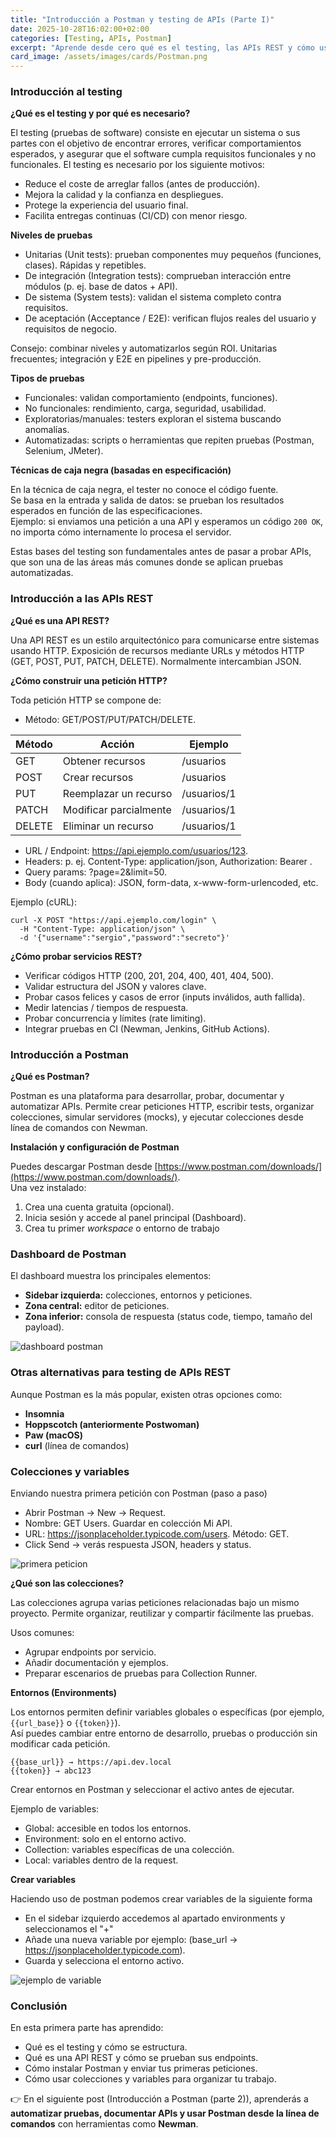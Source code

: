 ```yaml
---
title: "Introducción a Postman y testing de APIs (Parte I)"
date: 2025-10-28T16:02:00+02:00
categories: [Testing, APIs, Postman]
excerpt: "Aprende desde cero qué es el testing, las APIs REST y cómo usar Postman para realizar tus primeras pruebas de servicios REST de forma práctica y visual."
card_image: /assets/images/cards/Postman.png
---
```


### Introducción al testing ###

**¿Qué es el testing y por qué es necesario?**

El testing (pruebas de software) consiste en ejecutar un sistema o sus partes con el objetivo de encontrar errores, verificar comportamientos esperados, y asegurar que el software cumpla requisitos funcionales y no funcionales. El testing es necesario por los siguiente motivos:

* Reduce el coste de arreglar fallos (antes de producción).
* Mejora la calidad y la confianza en despliegues.
* Protege la experiencia del usuario final.
* Facilita entregas continuas (CI/CD) con menor riesgo.

**Niveles de pruebas**

* Unitarias (Unit tests): prueban componentes muy pequeños (funciones, clases). Rápidas y repetibles.
* De integración (Integration tests): comprueban interacción entre módulos (p. ej. base de datos + API).
* De sistema (System tests): validan el sistema completo contra requisitos.
* De aceptación (Acceptance / E2E): verifican flujos reales del usuario y requisitos de negocio.

Consejo: combinar niveles y automatizarlos según ROI. Unitarias frecuentes; integración y E2E en pipelines y pre-producción.

**Tipos de pruebas**

* Funcionales: validan comportamiento (endpoints, funciones).
* No funcionales: rendimiento, carga, seguridad, usabilidad.
* Exploratorias/manuales: testers exploran el sistema buscando anomalías.
* Automatizadas: scripts o herramientas que repiten pruebas (Postman, Selenium, JMeter).

**Técnicas de caja negra (basadas en especificación)** 

En la técnica de caja negra, el tester no conoce el código fuente.  
Se basa en la entrada y salida de datos: se prueban los resultados esperados en función de las especificaciones.  
Ejemplo: si enviamos una petición a una API y esperamos un código `200 OK`, no importa cómo internamente lo procesa el servidor.

Estas bases del testing son fundamentales antes de pasar a probar APIs, que son una de las áreas más comunes donde se aplican pruebas automatizadas.

### Introducción a las APIs REST ###

**¿Qué es una API REST?**

Una API REST es un estilo arquitectónico para comunicarse entre sistemas usando HTTP. Exposición de recursos mediante URLs y métodos HTTP (GET, POST, PUT, PATCH, DELETE). Normalmente intercambian JSON.

**¿Cómo construir una petición HTTP?**

Toda petición HTTP se compone de:

* Método: GET/POST/PUT/PATCH/DELETE.

| Método | Acción | Ejemplo |
|--------|--------|----------|
| GET | Obtener recursos | /usuarios |
| POST | Crear recursos | /usuarios |
| PUT | Reemplazar un recurso | /usuarios/1 |
| PATCH | Modificar parcialmente | /usuarios/1 |
| DELETE | Eliminar un recurso | /usuarios/1 |

* URL / Endpoint: https://api.ejemplo.com/usuarios/123.
* Headers: p. ej. Content-Type: application/json, Authorization: Bearer <token>.
* Query params: ?page=2&limit=50.
* Body (cuando aplica): JSON, form-data, x-www-form-urlencoded, etc.

Ejemplo (cURL):

~~~
curl -X POST "https://api.ejemplo.com/login" \
  -H "Content-Type: application/json" \
  -d '{"username":"sergio","password":"secreto"}'
~~~

**¿Cómo probar servicios REST?**

* Verificar códigos HTTP (200, 201, 204, 400, 401, 404, 500).
* Validar estructura del JSON y valores clave.
* Probar casos felices y casos de error (inputs inválidos, auth fallida).
* Medir latencias / tiempos de respuesta.
* Probar concurrencia y límites (rate limiting).
* Integrar pruebas en CI (Newman, Jenkins, GitHub Actions).

### Introducción a Postman ###

**¿Qué es Postman?**

Postman es una plataforma para desarrollar, probar, documentar y automatizar APIs. Permite crear peticiones HTTP, escribir tests, organizar colecciones, simular servidores (mocks), y ejecutar colecciones desde línea de comandos con Newman.

**Instalación y configuración de Postman**

Puedes descargar Postman desde [https://www.postman.com/downloads/](https://www.postman.com/downloads/).  
Una vez instalado:

1. Crea una cuenta gratuita (opcional).
2. Inicia sesión y accede al panel principal (Dashboard).
3. Crea tu primer *workspace* o entorno de trabajo

### Dashboard de Postman ###

El dashboard muestra los principales elementos:
* **Sidebar izquierda:** colecciones, entornos y peticiones.
* **Zona central:** editor de peticiones.
* **Zona inferior:** consola de respuesta (status code, tiempo, tamaño del payload).

![dashboard postman](/assets/images/Postman/dashboard.PNG)

### Otras alternativas para testing de APIs REST ###

Aunque Postman es la más popular, existen otras opciones como:

* **Insomnia**  
* **Hoppscotch (anteriormente Postwoman)**  
* **Paw (macOS)**  
* **curl** (línea de comandos)

### Colecciones y variables ###

Enviando nuestra primera petición con Postman (paso a paso)

* Abrir Postman → New → Request.
* Nombre: GET Users. Guardar en colección Mi API.
* URL: https://jsonplaceholder.typicode.com/users. Método: GET.
* Click Send → verás respuesta JSON, headers y status.

![primera peticion](/assets/images/Postman/primer_get.PNG)

**¿Qué son las colecciones?**

Las colecciones agrupa varias peticiones relacionadas bajo un mismo proyecto. Permite organizar, reutilizar y compartir fácilmente las pruebas.

Usos comunes:

* Agrupar endpoints por servicio.
* Añadir documentación y ejemplos.
* Preparar escenarios de pruebas para Collection Runner.

**Entornos (Environments)**

Los entornos permiten definir variables globales o específicas (por ejemplo, `{{url_base}}` o `{{token}}`).  
Así puedes cambiar entre entorno de desarrollo, pruebas o producción sin modificar cada petición.

~~~
{{base_url}} → https://api.dev.local
{{token}} → abc123
~~~

Crear entornos en Postman y seleccionar el activo antes de ejecutar.

Ejemplo de variables:

* Global: accesible en todos los entornos.
* Environment: solo en el entorno activo.
* Collection: variables específicas de una colección.
* Local: variables dentro de la request.

**Crear variables**

Haciendo uso de postman podemos crear variables de la siguiente forma

* En el sidebar izquierdo accedemos al apartado environments y seleccionamos el "+"
* Añade una nueva variable por ejemplo: (base_url → https://jsonplaceholder.typicode.com).
* Guarda y selecciona el entorno activo.

![ejemplo de variable](/assets/images/Postman/variable.PNG)

### Conclusión ###
En esta primera parte has aprendido:
- Qué es el testing y cómo se estructura.
- Qué es una API REST y cómo se prueban sus endpoints.
- Cómo instalar Postman y enviar tus primeras peticiones.
- Cómo usar colecciones y variables para organizar tu trabajo.

👉 En el siguiente post (Introducción a Postman (parte 2)), aprenderás a **automatizar pruebas, documentar APIs y usar Postman desde la línea de comandos** con herramientas como **Newman**.